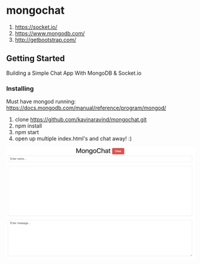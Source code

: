 # mongochat

1. https://socket.io/
2. https://www.mongodb.com/
3. http://getbootstrap.com/

## Getting Started

Building a Simple Chat App With MongoDB & Socket.io

### Installing

Must have mongod running: https://docs.mongodb.com/manual/reference/program/mongod/

1. clone https://github.com/kavinaravind/mongochat.git
2. npm install
3. npm start
4. open up multiple index.html's and chat away! :)

<kbd>![alt text](https://raw.githubusercontent.com/kavinaravind/mongochat/master/mongochat.png)</kbd>
